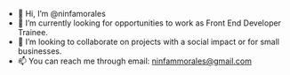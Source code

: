 - 👋 Hi, I’m @ninfamorales
- 🌱 I’m currently looking for opportunities to work as Front End Developer Trainee.
- 💞️ I’m looking to collaborate on projects with a social impact or for small businesses. 
- 📫 You can reach me through email: ninfammorales@gmail.com

<!---
ninfamorales/ninfamorales is a ✨ special ✨ repository because its `README.md` (this file) appears on your GitHub profile.
You can click the Preview link to take a look at your changes.
--->
